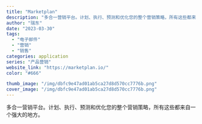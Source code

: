 ```yaml
---
title: "Marketplan"
description: "多合一营销平台。计划、执行、预测和优化您的整个营销策略，所有这些都来自一个强大的地方。"
author: "瑞东"
date: "2023-03-30"
tags:
  - "电子邮件"
  - "营销"
  - "销售"
categories: application
series: "产品营销"
website_link: "https://marketplan.io/"
color: "#666"

thumb_image: "/img/dbfc9e47ad01ab5ca27d8d570cc7776b.png"
cover_image: "/img/dbfc9e47ad01ab5ca27d8d570cc7776b.png"
---
```


多合一营销平台。计划、执行、预测和优化您的整个营销策略，所有这些都来自一个强大的地方。